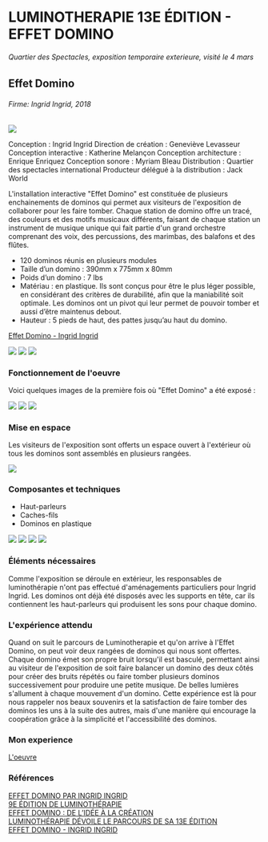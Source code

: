 # LUMINOTHERAPIE 13E ÉDITION - EFFET DOMINO
###### Quartier des Spectacles, exposition temporaire exterieure, visité le 4 mars
## Effet Domino
###### Firme: Ingrid Ingrid, 2018

<img src="medias/echomarine/affiche.png">

Conception : Ingrid Ingrid
Direction de création : Geneviève Levasseur
Conception interactive : Katherine Melançon
Conception architecture : Enrique Enriquez
Conception sonore : Myriam Bleau
Distribution : Quartier des spectacles international
Producteur délégué à la distribution : Jack World

L'installation interactive "Effet Domino" est constituée de plusieurs enchainements de dominos qui permet aux visiteurs de l'exposition de collaborer pour les faire tomber. Chaque station de domino offre un tracé, des couleurs et des motifs musicaux différents, faisant de chaque station un instrument de musique unique qui fait partie d'un grand orchestre comprenant des voix, des percussions, des marimbas, des balafons et des flûtes.

- 120 dominos réunis en plusieurs modules
- Taille d’un domino : 390mm x 775mm x 80mm
- Poids d’un domino : 7 lbs
- Matériau : en plastique. Ils sont conçus pour être le plus léger possible, en considérant des critères de durabilité, afin que la maniabilité soit optimale. Les dominos ont un pivot qui leur permet de pouvoir tomber et aussi d’être maintenus debout.
- Hauteur : 5 pieds de haut, des pattes jusqu’au haut du domino.

[Effet Domino - Ingrid Ingrid](http://ingrid-ingrid.com/fr_effetdomino)

<img src="medias/echomarine/moi_affiche.png">
<img src="medias/echomarine/titre.png">
<img src="medias/echomarine/installation.png">

### Fonctionnement de l'oeuvre

Voici quelques images de la première fois où "Effet Domino" a été exposé :

<img src="medias/echomarine/tablette.png">
<img src="medias/echomarine/requin_description.png">
<img src="medias/echomarine/baleine.png">

### Mise en espace

Les visiteurs de l'exposition sont offerts un espace ouvert à l'extérieur où tous les dominos sont assemblés en plusieurs rangées.

<img src="medias/echomarine/plantation.png">

### Composantes et techniques

- Haut-parleurs
- Caches-fils
- Dominos en plastique

<img src="medias/echomarine/haut_parleur.png">
<img src="medias/echomarine/lumiere_projecteur.png">
<img src="medias/echomarine/battery.png">
<img src="medias/echomarine/kinect.png">


### Éléments nécessaires

Comme l'exposition se déroule en extérieur, les responsables de luminothérapie n'ont pas effectué d'aménagements particuliers pour Ingrid Ingrid. Les dominos ont déjà été disposés avec les supports en tête, car ils contiennent les haut-parleurs qui produisent les sons pour chaque domino.

### L'expérience attendu

Quand on suit le parcours de Luminotherapie et qu'on arrive à l'Effet Domino, on peut voir deux rangées de dominos qui nous sont offertes. Chaque domino émet son propre bruit lorsqu'il est basculé, permettant ainsi au visiteur de l'exposition de soit faire balancer un domino des deux côtés pour créer des bruits répétés ou faire tomber plusieurs dominos successivement pour produire une petite musique. De belles lumières s'allument à chaque mouvement d'un domino. Cette expérience est là pour nous rappeler nos beaux souvenirs et la satisfaction de faire tomber des dominos les uns à la suite des autres, mais d'une manière qui encourage la coopération grâce à la simplicité et l'accessibilité des dominos.

### Mon experience



[L'oeuvre](https://youtube.com/shorts/IJBUdh2NaFw?feature=share)

### Références

[EFFET DOMINO PAR INGRID INGRID](https://www.quartierdesspectacles.com/fr/a-propos/les-productions-du-partenariat/oeuvre/75/effet-domino-par-ingrid-ingrid/#)<br>
[9E ÉDITION DE LUMINOTHÉRAPIE](https://www.quartierdesspectacles.com/fr/medias/luminotherapie-effet-domino)<br>
[EFFET DOMINO : DE L’IDÉE À LA CRÉATION](https://www.quartierdesspectacles.com/fr/blogue/771/effet-domino-de-lidee-a-la-creation)<br>
[LUMINOTHÉRAPIE DÉVOILE LE PARCOURS DE SA 13E ÉDITION](https://www.quartierdesspectacles.com/fr/medias/luminotherapie-devoile-le-parcours-de-sa-13e-edition)<br>
[EFFET DOMINO - INGRID INGRID](http://ingrid-ingrid.com/fr_effetdomino)
